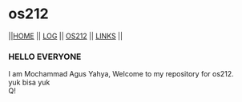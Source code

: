 # os212 <br>

||[HOME](https://github.com/yahyagolds23) ||
[LOG](https://github.com/yahyagolds23/os212/blob/master/TXT/mylog.txt) ||
[OS212](https://github.com/yahyagolds23/os212) ||
[LINKS](https://github.com/yahyagolds23/os212/blob/master/links.md) ||

### HELLO EVERYONE<br>
I am Mochammad Agus Yahya, Welcome to my repository for os212. <br>
yuk bisa yuk <br>
Q!
